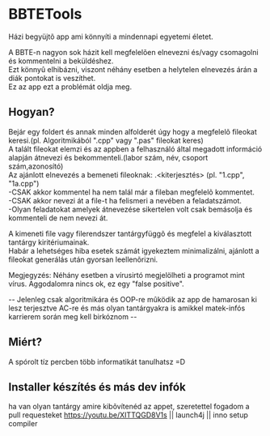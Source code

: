 # BBTETools
Házi begyüjtõ app ami könnyíti a mindennapi egyetemi életet.  
  
A BBTE-n nagyon sok házit kell megfelelõen elnevezni és/vagy csomagolni és kommentelni a beküldéshez.  
Ezt könnyû elhibázni, viszont néhány esetben a helytelen elnevezés árán a diák pontokat is veszíthet.  
Ez az app ezt a problémát oldja meg.  
  
## Hogyan?

Bejár egy foldert és annak minden alfolderét úgy hogy a megfelelõ fileokat keresi.(pl. Algoritmikából ".cpp" vagy ".pas" fileokat keres)  
A talált fileokat elemzi és az appben a felhasználó által megadott információ alapján átnevezi és bekommenteli.(labor szám, név, csoport szám,azonosító)  
Az ajánlott elnevezés a bemeneti fileoknak: <alpont>.<kiterjesztés> (pl. "1.cpp", "1a.cpp")  
-CSAK akkor kommentel ha nem talál már a fileban megfelelõ kommentet.  
-CSAK akkor nevezi át a file-t ha felismeri a nevében a feladatszámot.  
-Olyan feladatokat amelyek átnevezése sikertelen volt csak bemásolja és kommenteli de nem nevezi át.  

A kimeneti file vagy filerendszer tantárgyfüggõ és megfelel a kiválasztott tantárgy kiritériumainak.  
Habár a lehetséges hiba esetek számát igyekeztem minimalizálni, ajánlott a fileokat generálás után gyorsan leellenõrizni.  
  
Megjegyzés: Néhány esetben a vírusirtó megjelölheti a programot mint vírus. Aggodalomra nincs ok, ez egy "false positive".
  
  
-- Jelenleg csak algoritmikára és OOP-re mûködik az app de hamarosan ki lesz terjesztve AC-re és más olyan tantárgyakra is
  amikkel matek-infós karrierem során meg kell birkóznom --
  
## Miért?

A spórolt tíz percben több informatikát tanulhatsz =D     

## Installer készítés és más dev infók
ha van olyan tantárgy amire kibõvítenéd az appet, szeretettel fogadom a pull requesteket
https://youtu.be/XITTQGD8V1s || launch4j || inno setup compiler  

  
